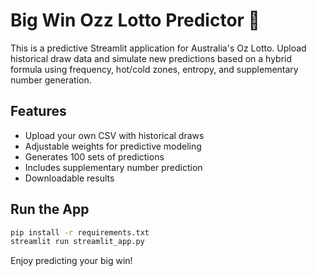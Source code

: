 # Big Win Ozz Lotto Predictor 🎯

This is a predictive Streamlit application for Australia's Oz Lotto. Upload historical draw data and simulate new predictions based on a hybrid formula using frequency, hot/cold zones, entropy, and supplementary number generation.

## Features
- Upload your own CSV with historical draws
- Adjustable weights for predictive modeling
- Generates 100 sets of predictions
- Includes supplementary number prediction
- Downloadable results

## Run the App
```bash
pip install -r requirements.txt
streamlit run streamlit_app.py
```

Enjoy predicting your big win!